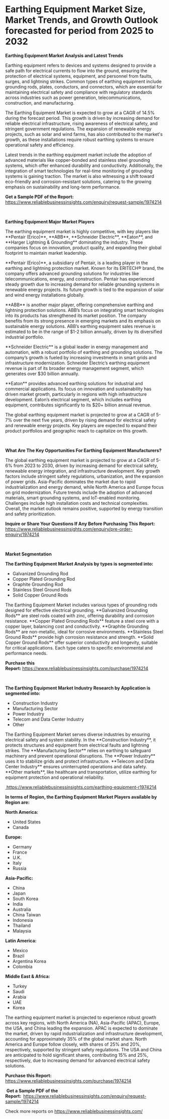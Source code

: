 <p><h1>Earthing Equipment Market Size, Market Trends, and Growth Outlook forecasted for period from 2025 to 2032</h1></p><p><strong>Earthing Equipment Market Analysis and Latest Trends</strong></p>
<p><p>Earthing equipment refers to devices and systems designed to provide a safe path for electrical currents to flow into the ground, ensuring the protection of electrical systems, equipment, and personnel from faults, surges, and lightning strikes. Common types of earthing equipment include grounding rods, plates, conductors, and connectors, which are essential for maintaining electrical safety and compliance with regulatory standards across industries such as power generation, telecommunications, construction, and manufacturing.</p><p>The Earthing Equipment Market is expected to grow at a CAGR of 14.5% during the forecast period. This growth is driven by increasing demand for reliable electrical infrastructure, rising awareness of electrical safety, and stringent government regulations. The expansion of renewable energy projects, such as solar and wind farms, has also contributed to the market's growth, as these installations require robust earthing systems to ensure operational safety and efficiency.</p><p>Latest trends in the earthing equipment market include the adoption of advanced materials like copper-bonded and stainless steel grounding systems, which offer enhanced durability and conductivity. Additionally, the integration of smart technologies for real-time monitoring of grounding systems is gaining traction. The market is also witnessing a shift toward eco-friendly and corrosion-resistant solutions, catering to the growing emphasis on sustainability and long-term performance.</p></p>
<p><strong>Get a Sample PDF of the Report:&nbsp;</strong> <a href="https://www.reliablebusinessinsights.com/enquiry/request-sample/1974214?utm_campaign=2205&utm_medium=2&utm_source=Github&utm_content=ia&utm_term=26012025&utm_id=earthing-equipment">https://www.reliablebusinessinsights.com/enquiry/request-sample/1974214</a></p>
<p>&nbsp;</p>
<p><strong>Earthing Equipment Major Market Players</strong></p>
<p><p>The earthing equipment market is highly competitive, with key players like **Pentair (Erico)**, **ABB**, **Schneider Electric**, **Eaton**, and **Harger Lightning & Grounding** dominating the industry. These companies focus on innovation, product quality, and expanding their global footprint to maintain market leadership.</p><p>**Pentair (Erico)**, a subsidiary of Pentair, is a leading player in the earthing and lightning protection market. Known for its ERITECH® brand, the company offers advanced grounding solutions for industries like telecommunications, energy, and construction. Pentair has experienced steady growth due to increasing demand for reliable grounding systems in renewable energy projects. Its future growth is tied to the expansion of solar and wind energy installations globally.</p><p>**ABB** is another major player, offering comprehensive earthing and lightning protection solutions. ABB’s focus on integrating smart technologies into its products has strengthened its market position. The company benefits from its strong presence in emerging markets and its emphasis on sustainable energy solutions. ABB’s earthing equipment sales revenue is estimated to be in the range of $1-2 billion annually, driven by its diversified industrial portfolio.</p><p>**Schneider Electric** is a global leader in energy management and automation, with a robust portfolio of earthing and grounding solutions. The company’s growth is fueled by increasing investments in smart grids and infrastructure modernization. Schneider Electric’s earthing equipment revenue is part of its broader energy management segment, which generates over $30 billion annually.</p><p>**Eaton** provides advanced earthing solutions for industrial and commercial applications. Its focus on innovation and sustainability has driven market growth, particularly in regions with high infrastructure development. Eaton’s electrical segment, which includes earthing equipment, contributes significantly to its $20+ billion annual revenue.</p><p>The global earthing equipment market is projected to grow at a CAGR of 5-7% over the next five years, driven by rising demand for electrical safety and renewable energy projects. Key players are expected to expand their product portfolios and geographic reach to capitalize on this growth.</p></p>
<p>&nbsp;</p>
<p><strong>What Are The Key Opportunities For Earthing Equipment Manufacturers?</strong></p>
<p><p>The global earthing equipment market is projected to grow at a CAGR of 5-6% from 2023 to 2030, driven by increasing demand for electrical safety, renewable energy integration, and infrastructure development. Key growth factors include stringent safety regulations, urbanization, and the expansion of power grids. Asia-Pacific dominates the market due to rapid industrialization and energy demand, while North America and Europe focus on grid modernization. Future trends include the adoption of advanced materials, smart grounding systems, and IoT-enabled monitoring. Challenges include high installation costs and technical complexities. Overall, the market outlook remains positive, supported by energy transition and safety prioritization.</p></p>
<p><strong>Inquire or Share Your Questions If Any Before Purchasing This Report:</strong> <a href="https://www.reliablebusinessinsights.com/enquiry/pre-order-enquiry/1974214?utm_campaign=2205&utm_medium=2&utm_source=Github&utm_content=ia&utm_term=26012025&utm_id=earthing-equipment">https://www.reliablebusinessinsights.com/enquiry/pre-order-enquiry/1974214</a></p>
<p>&nbsp;</p>
<p><strong>Market Segmentation</strong></p>
<p><strong>The Earthing Equipment Market Analysis by types is segmented into:</strong></p>
<p><ul><li>Galvanized Grounding Rod</li><li>Copper Plated Grounding Rod</li><li>Graphite Grounding Rod</li><li>Stainless Steel Ground Rods</li><li>Solid Copper Ground Rods</li></ul></p>
<p><p>The Earthing Equipment Market includes various types of grounding rods designed for effective electrical grounding. **Galvanized Grounding Rods** are steel rods coated with zinc, offering durability and corrosion resistance. **Copper Plated Grounding Rods** feature a steel core with a copper layer, balancing cost and conductivity. **Graphite Grounding Rods** are non-metallic, ideal for corrosive environments. **Stainless Steel Ground Rods** provide high corrosion resistance and strength. **Solid Copper Ground Rods** offer superior conductivity and longevity, suitable for critical applications. Each type caters to specific environmental and performance needs.</p></p>
<p><strong>Purchase this Report:&nbsp;</strong><a href="https://www.reliablebusinessinsights.com/purchase/1974214?utm_campaign=2205&utm_medium=2&utm_source=Github&utm_content=ia&utm_term=26012025&utm_id=earthing-equipment">https://www.reliablebusinessinsights.com/purchase/1974214</a></p>
<p>&nbsp;</p>
<p><strong>The Earthing Equipment Market Industry Research by Application is segmented into:</strong></p>
<p><ul><li>Construction Industry</li><li>Manufacturing Sector</li><li>Power Industry</li><li>Telecom and Data Center Industry</li><li>Other</li></ul></p>
<p><p>The Earthing Equipment Market serves diverse industries by ensuring electrical safety and system stability. In the **Construction Industry**, it protects structures and equipment from electrical faults and lightning strikes. The **Manufacturing Sector** relies on earthing to safeguard machinery and prevent operational disruptions. The **Power Industry** uses it to stabilize grids and protect infrastructure. **Telecom and Data Center Industry** ensures uninterrupted operations and data safety. **Other markets**, like healthcare and transportation, utilize earthing for equipment protection and operational reliability.</p></p>
<p><a href="https://www.reliablebusinessinsights.com/earthing-equipment-r1974214?utm_campaign=2205&utm_medium=2&utm_source=Github&utm_content=ia&utm_term=26012025&utm_id=earthing-equipment">&nbsp;https://www.reliablebusinessinsights.com/earthing-equipment-r1974214</a></p>
<p><strong>In terms of Region, the Earthing Equipment Market Players available by Region are:</strong></p>
<p>
    <p> <strong> North America: </strong>
        <ul>
            <li>United States</li>
            <li>Canada</li>
        </ul>
        </p> 
    <p> <strong> Europe: </strong>
        <ul>
            <li>Germany</li>
            <li>France</li>
            <li>U.K.</li>
            <li>Italy</li>
            <li>Russia</li>
        </ul>
        </p> 
    <p> <strong> Asia-Pacific: </strong>
        <ul>
            <li>China</li>
            <li>Japan</li>
            <li>South Korea</li>
            <li>India</li>
            <li>Australia</li>
            <li>China Taiwan</li>
            <li>Indonesia</li>
            <li>Thailand</li>
            <li>Malaysia</li>
        </ul>
        </p> 
    <p> <strong> Latin America: </strong>
        <ul>
            <li>Mexico</li>
            <li>Brazil</li>
            <li>Argentina Korea</li>
            <li>Colombia</li>
        </ul>
        </p> 
    <p> <strong> Middle East & Africa: </strong>
        <ul>
            <li>Turkey</li>
            <li>Saudi</li>
            <li>Arabia</li>
            <li>UAE</li>
            <li>Korea</li>
        </ul>
    </p>
    </p>
<p><p>The earthing equipment market is projected to experience robust growth across key regions, with North America (NA), Asia-Pacific (APAC), Europe, the USA, and China leading the expansion. APAC is expected to dominate the market, driven by rapid industrialization and infrastructure development, accounting for approximately 35% of the global market share. North America and Europe follow closely, with shares of 25% and 20%, respectively, supported by stringent safety regulations. The USA and China are anticipated to hold significant shares, contributing 15% and 25%, respectively, due to increasing demand for advanced electrical safety solutions.</p></p>
<p><strong>Purchase this Report: </strong><a href="https://www.reliablebusinessinsights.com/purchase/1974214?utm_campaign=2205&utm_medium=2&utm_source=Github&utm_content=ia&utm_term=26012025&utm_id=earthing-equipment">https://www.reliablebusinessinsights.com/purchase/1974214</a></p>
<p>&nbsp;<strong>Get a Sample PDF of the Report:&nbsp;&nbsp;</strong><a href="https://www.reliablebusinessinsights.com/enquiry/request-sample/1974214?utm_campaign=2205&utm_medium=2&utm_source=Github&utm_content=ia&utm_term=26012025&utm_id=earthing-equipment">https://www.reliablebusinessinsights.com/enquiry/request-sample/1974214</a></p>
<p><strong></strong></p>
<p>Check more reports on <a href="https://www.reliablebusinessinsights.com/?utm_campaign=2205&utm_medium=2&utm_source=Github&utm_content=ia&utm_term=26012025&utm_id=earthing-equipment">https://www.reliablebusinessinsights.com/</a></p>